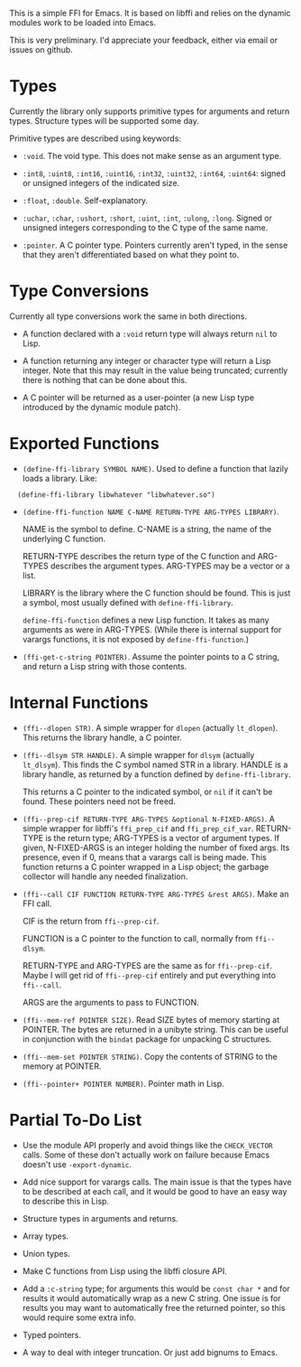 This is a simple FFI for Emacs.  It is based on libffi and relies on
the dynamic modules work to be loaded into Emacs.

This is very preliminary.  I'd appreciate your feedback, either via
email or issues on github.

# Types

Currently the library only supports primitive types for arguments and
return types.  Structure types will be supported some day.

Primitive types are described using keywords:

* `:void`. The void type.  This does not make sense as an argument
  type.

* `:int8`, `:uint8`, `:int16`, `:uint16`, `:int32`, `:uint32`,
  `:int64`, `:uint64`: signed or unsigned integers of the indicated size.

* `:float`, `:double`.  Self-explanatory.

* `:uchar`, `:char`, `:ushort`, `:short`, `:uint`, `:int`, `:ulong`,
  `:long`.  Signed or unsigned integers corresponding to the C type of
  the same name.

* `:pointer`.  A C pointer type.  Pointers currently aren't typed, in
  the sense that they aren't differentiated based on what they point
  to.

# Type Conversions

Currently all type conversions work the same in both directions.

* A function declared with a `:void` return type will always return
  `nil` to Lisp.

* A function returning any integer or character type will return a
  Lisp integer.  Note that this may result in the value being
  truncated; currently there is nothing that can be done about this.

* A C pointer will be returned as a user-pointer (a new Lisp type
  introduced by the dynamic module patch).

# Exported Functions

* `(define-ffi-library SYMBOL NAME)`.  Used to define a function that
  lazily loads a library.  Like:

```
  (define-ffi-library libwhatever "libwhatever.so")
```

* `(define-ffi-function NAME C-NAME RETURN-TYPE ARG-TYPES LIBRARY)`.

  NAME is the symbol to define.  C-NAME is a string, the name of the
  underlying C function.

  RETURN-TYPE describes the return type of the C function and
  ARG-TYPES describes the argument types.  ARG-TYPES may be a vector
  or a list.

  LIBRARY is the library where the C function should be found.  This
  is just a symbol, most usually defined with `define-ffi-library`.

  `define-ffi-function` defines a new Lisp function.  It takes as many
  arguments as were in ARG-TYPES.  (While there is internal support
  for varargs functions, it is not exposed by `define-ffi-function`.)

* `(ffi-get-c-string POINTER)`.  Assume the pointer points to a C
  string, and return a Lisp string with those contents.

# Internal Functions

* `(ffi--dlopen STR)`.  A simple wrapper for `dlopen` (actually
  `lt_dlopen`).  This returns the library handle, a C pointer.

* `(ffi--dlsym STR HANDLE)`.  A simple wrapper for `dlsym` (actually
  `lt_dlsym`).  This finds the C symbol named STR in a library.
  HANDLE is a library handle, as returned by a function defined by
  `define-ffi-library`.

  This returns a C pointer to the indicated symbol, or `nil` if it
  can't be found.  These pointers need not be freed.

* `(ffi--prep-cif RETURN-TYPE ARG-TYPES &optional N-FIXED-ARGS)`.  A
  simple wrapper for libffi's `ffi_prep_cif` and `ffi_prep_cif_var`.
  RETURN-TYPE is the return type; ARG-TYPES is a vector of argument
  types.  If given, N-FIXED-ARGS is an integer holding the number of
  fixed args.  Its presence, even if 0, means that a varargs call is
  being made.  This function returns a C pointer wrapped in a Lisp
  object; the garbage collector will handle any needed finalization.

* `(ffi--call CIF FUNCTION RETURN-TYPE ARG-TYPES &rest ARGS)`.  Make
  an FFI call.

  CIF is the return from `ffi--prep-cif`.

  FUNCTION is a C pointer to the function to call, normally from
  `ffi--dlsym`.

  RETURN-TYPE and ARG-TYPES are the same as for `ffi--prep-cif`.
  Maybe I will get rid of `ffi--prep-cif` entirely and put everything
  into `ffi--call`.

  ARGS are the arguments to pass to FUNCTION.

* `(ffi--mem-ref POINTER SIZE)`.  Read SIZE bytes of memory starting
  at POINTER.  The bytes are returned in a unibyte string.  This can
  be useful in conjunction with the `bindat` package for unpacking C
  structures.

* `(ffi--mem-set POINTER STRING)`.  Copy the contents of STRING to the
  memory at POINTER.

* `(ffi--pointer+ POINTER NUMBER)`.  Pointer math in Lisp.

# Partial To-Do List

* Use the module API properly and avoid things like the `CHECK_VECTOR`
  calls.  Some of these don't actually work on failure because Emacs
  doesn't use `-export-dynamic`.

* Add nice support for varargs calls.  The main issue is that the
  types have to be described at each call, and it would be good to
  have an easy way to describe this in Lisp.

* Structure types in arguments and returns.

* Array types.

* Union types.

* Make C functions from Lisp using the libffi closure API.

* Add a `:c-string` type; for arguments this would be `const char *`
  and for results it would automatically wrap as a new C string.  One
  issue is for results you may want to automatically free the returned
  pointer, so this would require some extra info.

* Typed pointers.

* A way to deal with integer truncation.  Or just add bignums to
  Emacs.
